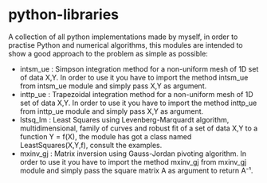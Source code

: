 # python-libraries
A collection of all python implementations made by myself, in order to practise Python and numerical algorithms, this modules are intended to show a good approach to the problem as simple as possible:

- intsm_ue : Simpson integration method for a non-uniform mesh of 1D set of data X,Y. In order to use it you have to import the method intsm_ue from intsm_ue module and simply pass X,Y as argument.
- inttp_ue : Trapezoidal integration method for a non-uniform mesh of 1D set of data X,Y. In order to use it you have to import the method inttp_ue from inttp_ue module and simply pass X,Y as argument.
- lstsq_lm : Least Squares using Levenberg-Marquardt algorithm, multidimensional, family of curves and robust fit of a set of data X,Y to a function Y = f(X), the module has got a class named LeastSquares(X,Y,f), consult the examples.
- mxinv_gj : Matrix inversion using Gauss-Jordan pivoting algorithm. In order to use it you have to import the method mxinv_gj from mxinv_gj module and simply pass the square matrix A as argument to return A⁻¹.
